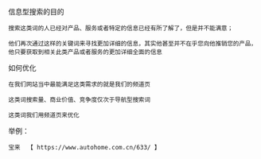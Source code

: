 信息型搜索的目的

	搜索这类词的人已经对产品、服务或者特定的信息已经有所了解了，但是并不能满意；

	他们再次通过这样的关键词来寻找更加详细的信息，其实他甚至并不在乎您向他推销您的产品，他只要获取到相关此类产品或者服务的更加详细全面的信息

如何优化

	在我们网站当中最能满足这类需求的就是我们的频道页

	这类词搜索量、商业价值、竞争度仅次于导航型搜索词

	这类词我们用频道页来优化

举例：

	宝来  【 https://www.autohome.com.cn/633/ 】 

